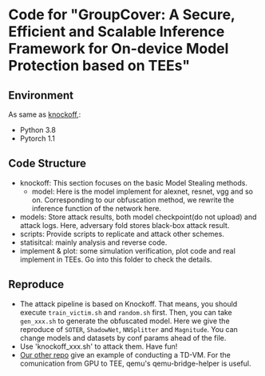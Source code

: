 # Code for "GroupCover: A Secure, Efficient and Scalable Inference Framework for On-device Model Protection based on TEEs"

## Environment
As same as [knockoff]([url](https://github.com/tribhuvanesh/knockoffnets)),:
- Python 3.8
- Pytorch 1.1

## Code Structure
- knockoff: This section focuses on the basic Model Stealing methods.
    - model: Here is the model implement for alexnet, resnet, vgg and so on. Corresponding to our obfuscation method, we rewrite the inference function of the network here.
- models: Store attack results, both model checkpoint(do not upload) and attack logs. Here, adversary fold stores black-box attack result.
- scripts: Provide scripts to replicate and attack other schemes. 
- statisitcal: mainly analysis and reverse code.
- implement & plot: some simulation verification, plot code and real implement in TEEs. Go into this folder to check the details. 

## Reproduce
- The attack pipeline is based on Knockoff. That means, you should execute `train_victim.sh` and `random.sh` first. Then, you can take `gen_xxx.sh` to generate the obfuscated model. Here we give the reproduce of `SOTER`, `ShadowNet`, `NNSplitter` and `Magnitude`. You can change models and datasets by conf params ahead of the file.
- Use 'knockoff_xxx.sh' to attack them. Have fun!
- [Our other repo](https://github.com/55199789/H2O2RAM) give an example of conducting a TD-VM. For the comunication from GPU to TEE, qemu's qemu-bridge-helper is useful.
